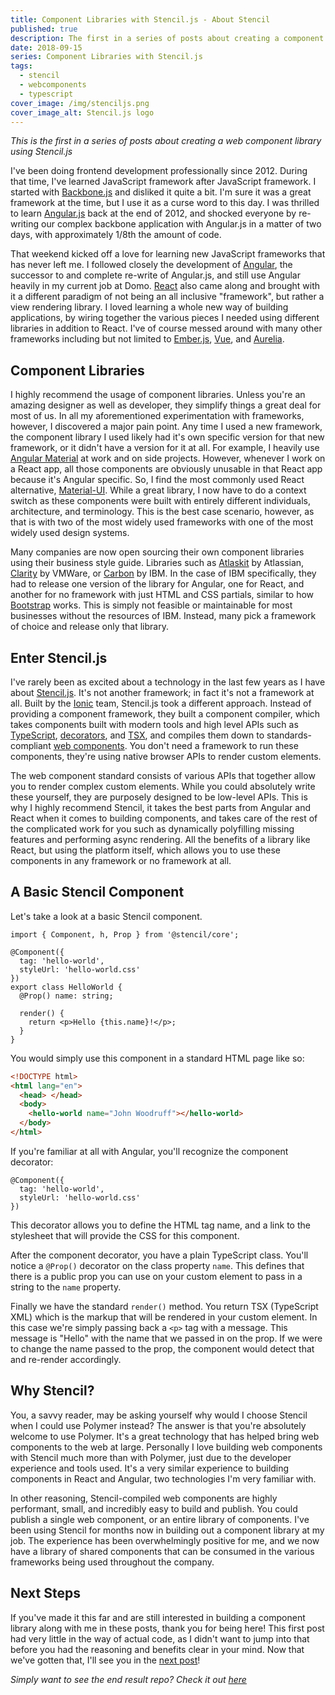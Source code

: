 ```yaml
---
title: Component Libraries with Stencil.js - About Stencil
published: true
description: The first in a series of posts about creating a component library using Stencil.js
date: 2018-09-15
series: Component Libraries with Stencil.js
tags:
  - stencil
  - webcomponents
  - typescript
cover_image: /img/stenciljs.png
cover_image_alt: Stencil.js logo
---
```


_This is the first in a series of posts about creating a web component library using Stencil.js_

I've been doing frontend development professionally since 2012. During that time, I've learned JavaScript framework after JavaScript framework. I started with [Backbone.js](http://backbonejs.org/) and disliked it quite a bit. I'm sure it was a great framework at the time, but I use it as a curse word to this day. I was thrilled to learn [Angular.js](https://angularjs.org/) back at the end of 2012, and shocked everyone by re-writing our complex backbone application with Angular.js in a matter of two days, with approximately 1/8th the amount of code.

That weekend kicked off a love for learning new JavaScript frameworks that has never left me. I followed closely the development of [Angular](https://angular.io/), the successor to and complete re-write of Angular.js, and still use Angular heavily in my current job at Domo. [React](https://reactjs.org/) also came along and brought with it a different paradigm of not being an all inclusive "framework", but rather a view rendering library. I loved learning a whole new way of building applications, by wiring together the various pieces I needed using different libraries in addition to React. I've of course messed around with many other frameworks including but not limited to [Ember.js](https://www.emberjs.com/), [Vue](https://vuejs.org/), and [Aurelia](https://aurelia.io/).

## Component Libraries

I highly recommend the usage of component libraries. Unless you're an amazing designer as well as developer, they simplify things a great deal for most of us. In all my aforementioned experimentation with frameworks, however, I discovered a major pain point. Any time I used a new framework, the component library I used likely had it's own specific version for that new framework, or it didn't have a version for it at all. For example, I heavily use [Angular Material](https://material.angular.io/) at work and on side projects. However, whenever I work on a React app, all those components are obviously unusable in that React app because it's Angular specific. So, I find the most commonly used React alternative, [Material-UI](https://material-ui.com/). While a great library, I now have to do a context switch as these components were built with entirely different individuals, architecture, and terminology. This is the best case scenario, however, as that is with two of the most widely used frameworks with one of the most widely used design systems.

Many companies are now open sourcing their own component libraries using their business style guide. Libraries such as [Atlaskit](https://atlaskit.atlassian.com/) by Atlassian, [Clarity](https://vmware.github.io/clarity/) by VMWare, or [Carbon](http://www.carbondesignsystem.com/) by IBM. In the case of IBM specifically, they had to release one version of the library for Angular, one for React, and another for no framework with just HTML and CSS partials, similar to how [Bootstrap](https://getbootstrap.com/) works. This is simply not feasible or maintainable for most businesses without the resources of IBM. Instead, many pick a framework of choice and release only that library.

## Enter Stencil.js

I've rarely been as excited about a technology in the last few years as I have about [Stencil.js](https://stenciljs.com/). It's not another framework; in fact it's not a framework at all. Built by the [Ionic](https://ionicframework.com/) team, Stencil.js took a different approach. Instead of providing a component framework, they built a component compiler, which takes components built with modern tools and high level APIs such as [TypeScript](https://www.typescriptlang.org/), [decorators](https://www.typescriptlang.org/docs/handbook/decorators.html), and [TSX](https://www.typescriptlang.org/docs/handbook/jsx.html), and compiles them down to standards-compliant [web components](https://www.webcomponents.org/). You don't need a framework to run these components, they're using native browser APIs to render custom elements.

The web component standard consists of various APIs that together allow you to render complex custom elements. While you could absolutely write these yourself, they are purposely designed to be low-level APIs. This is why I highly recommend Stencil, it takes the best parts from Angular and React when it comes to building components, and takes care of the rest of the complicated work for you such as dynamically polyfilling missing features and performing async rendering. All the benefits of a library like React, but using the platform itself, which allows you to use these components in any framework or no framework at all.

## A Basic Stencil Component

Let's take a look at a basic Stencil component.

```tsx
import { Component, h, Prop } from '@stencil/core';

@Component({
  tag: 'hello-world',
  styleUrl: 'hello-world.css'
})
export class HelloWorld {
  @Prop() name: string;

  render() {
    return <p>Hello {this.name}!</p>;
  }
}
```

You would simply use this component in a standard HTML page like so:

```html
<!DOCTYPE html>
<html lang="en">
  <head> </head>
  <body>
    <hello-world name="John Woodruff"></hello-world>
  </body>
</html>
```

If you're familiar at all with Angular, you'll recognize the component decorator:

```tsx
@Component({
  tag: 'hello-world',
  styleUrl: 'hello-world.css'
})
```

This decorator allows you to define the HTML tag name, and a link to the stylesheet that will provide the CSS for this component.

After the component decorator, you have a plain TypeScript class. You'll notice a `@Prop()` decorator on the class property `name`. This defines that there is a public prop you can use on your custom element to pass in a string to the `name` property.

Finally we have the standard `render()` method. You return TSX (TypeScript XML) which is the markup that will be rendered in your custom element. In this case we're simply passing back a `<p>` tag with a message. This message is "Hello" with the name that we passed in on the prop. If we were to change the name passed to the prop, the component would detect that and re-render accordingly.

## Why Stencil?

You, a savvy reader, may be asking yourself why would I choose Stencil when I could use Polymer instead? The answer is that you're absolutely welcome to use Polymer. It's a great technology that has helped bring web components to the web at large. Personally I love building web components with Stencil much more than with Polymer, just due to the developer experience and tools used. It's a very similar experience to building components in React and Angular, two technologies I'm very familiar with.

In other reasoning, Stencil-compiled web components are highly performant, small, and incredibly easy to build and publish. You could publish a single web component, or an entire library of components. I've been using Stencil for months now in building out a component library at my job. The experience has been overwhelmingly positive for me, and we now have a library of shared components that can be consumed in the various frameworks being used throughout the company.

## Next Steps

If you've made it this far and are still interested in building a component library along with me in these posts, thank you for being here! This first post had very little in the way of actual code, as I didn't want to jump into that before you had the reasoning and benefits clear in your mind. Now that we've gotten that, I'll see you in the [next post](/posts/stencil-getting-started)!

_Simply want to see the end result repo? Check it out [here](https://github.com/johnbwoodruff/mountain-ui)_

